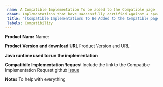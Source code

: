 ```yaml
---
 name: A Compatible Implementation To be added to the Compatible page
 about: Implementations that have successfully certified against a specific MicroProfile release from 4.1 onwards should file an issue so that it can be added to the [website](https://microprofile.io/compatible/).
 title: "[Compatible Implementations To Be Added to the Compatible page] Product Name, Version "
 labels: Compatibility
---
```


 **Product Name**
 Name:
 
 **Product Version and download URL**
 Product Version and URL:
 
 **Java runtime used to run the implementation**

 **Compatibile Implementation Request**
 Include the link to the Compatible Implementation Request github [issue](https://github.com/eclipse/microprofile/issues)

 **Notes**
 To help with everything
